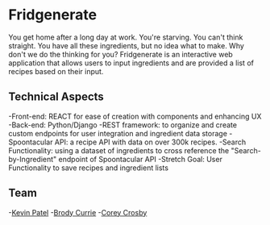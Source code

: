 # Fridgenerate

You get home after a long day at work. You're starving. You can't think straight. You have all these ingredients, but no idea what to make. Why don't we do the thinking for you? Fridgenerate is an interactive web application that allows users to input ingredients and are provided a list of recipes based on their input.

## Technical Aspects

-Front-end: REACT for ease of creation with components and enhancing UX
-Back-end: Python/Django
-REST framework: to organize and create custom endpoints for user integration and ingredient data storage
-Spoontacular API: a recipe API with data on over 300k recipes.
-Search Functionality: using a dataset of ingredients to cross reference the "Search-by-Ingredient" endpoint of Spoontacular API
-Stretch Goal: User Functionality to save recipes and ingredient lists

## Team
-[Kevin Patel](https://kevinpatel.ca/)
-[Brody Currie](https://brodycurrie.com/)
-[Corey Crosby](https://github.com/coreycrosby)
